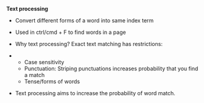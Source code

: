**Text processing**

- Convert different forms of a word into same index term

- Used in ctrl/cmd + F to find words in a page

- Why text processing? Exact text matching has restrictions:

- - Case sensitivity
  - Punctuation: Striping punctuations increases probability that you find a match
  - Tense/forms of words

- Text processing aims to increase the probability of word match.

